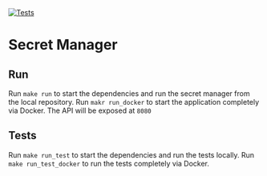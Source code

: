 <a href="https://github.com/SENERGY-Platform/mgw-secret-manager/actions/workflows/test.yml" rel="nofollow">
        <img src="https://github.com/SENERGY-Platform/mgw-secret-manager/actions/workflows/test.yml/badge.svg" alt="Tests" />
</a>

# Secret Manager
## Run 
Run `make run` to start the dependencies and run the secret manager from the local repository.
Run `makr run_docker` to start the application completely via Docker. The API will be exposed at `8080`

## Tests
Run `make run_test` to start the dependencies and run the tests locally.
Run `make run_test_docker` to run the tests completely via Docker.
